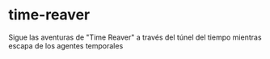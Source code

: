 time-reaver
===========

Sigue las aventuras de "Time Reaver" a través del túnel del tiempo mientras escapa de los agentes temporales
